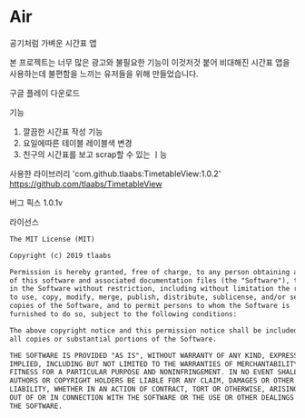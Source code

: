 # Air
공기처럼 가벼운 시간표 앱

본 프로젝트는 너무 많은 광고와 불필요한 기능이 이것저것 붙어 비대해진 시간표 앱을 사용하는데 불편함을 느끼는 유저들을 위해 만들었습니다.

구글 플레이 다운로드

기능
1. 깔끔한 시간표 작성 기능
2. 요일에따른 테이블 레이블색 변경
3. 친구의 시간표를 보고 scrap할 수 있는 ㅣ능

사용한 라이브러리
'com.github.tlaabs:TimetableView:1.0.2'
https://github.com/tlaabs/TimetableView

버그 픽스
1.0.1v 

라이선스
```xml
The MIT License (MIT)

Copyright (c) 2019 tlaabs

Permission is hereby granted, free of charge, to any person obtaining a copy
of this software and associated documentation files (the "Software"), to deal
in the Software without restriction, including without limitation the rights
to use, copy, modify, merge, publish, distribute, sublicense, and/or sell
copies of the Software, and to permit persons to whom the Software is
furnished to do so, subject to the following conditions:

The above copyright notice and this permission notice shall be included in
all copies or substantial portions of the Software.

THE SOFTWARE IS PROVIDED "AS IS", WITHOUT WARRANTY OF ANY KIND, EXPRESS OR
IMPLIED, INCLUDING BUT NOT LIMITED TO THE WARRANTIES OF MERCHANTABILITY,
FITNESS FOR A PARTICULAR PURPOSE AND NONINFRINGEMENT. IN NO EVENT SHALL THE
AUTHORS OR COPYRIGHT HOLDERS BE LIABLE FOR ANY CLAIM, DAMAGES OR OTHER
LIABILITY, WHETHER IN AN ACTION OF CONTRACT, TORT OR OTHERWISE, ARISING FROM,
OUT OF OR IN CONNECTION WITH THE SOFTWARE OR THE USE OR OTHER DEALINGS IN
THE SOFTWARE.

```
